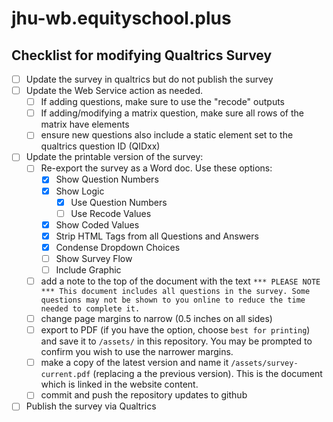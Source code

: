 # jhu-wb.equityschool.plus


## Checklist for modifying Qualtrics Survey

- [ ] Update the survey in qualtrics but do not publish the survey
- [ ] Update the Web Service action as needed.
  - [ ] If adding questions, make sure to use the "recode" outputs
  - [ ] If adding/modifying a matrix question, make sure all rows of the matrix have elements
  - [ ] ensure new questions also include a static element set to the qualtrics question ID (QIDxx)
- [ ] Update the printable version of the survey:
  - [ ] Re-export the survey as a Word doc. Use these options:
    - [x] Show Question Numbers
    - [x] Show Logic
      - [x] Use Question Numbers
      - [ ] Use Recode Values
    - [x] Show Coded Values
    - [x] Strip HTML Tags from all Questions and Answers
    - [x] Condense Dropdown Choices
    - [ ] Show Survey Flow
    - [ ] Include Graphic
  - [ ] add a note to the top of the document with the text `*** PLEASE NOTE *** This document includes all questions in the survey. Some questions may not be shown to you online to reduce the time needed to complete it. `
  - [ ] change page margins to narrow (0.5 inches on all sides)
  - [ ] export to PDF (if you have the option, choose `best for printing`) and save it to `/assets/` in this repository. You may be prompted to confirm you wish to use the narrower margins.
  - [ ] make a copy of the latest version and name it `/assets/survey-current.pdf` (replacing a the previous version). This is the document which is linked in the website content.
  - [ ] commit and push the repository updates to github
- [ ] Publish the survey via Qualtrics